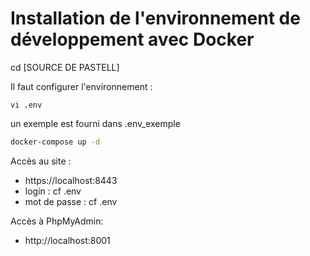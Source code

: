# Installation de l'environnement de développement avec Docker

cd [SOURCE DE PASTELL]

Il faut configurer l'environnement :
```
vi .env
```
un exemple est fourni dans .env_exemple

```bash
docker-compose up -d
```
 
Accès au site : 
- https://localhost:8443
- login : cf .env
- mot de passe : cf .env

Accès à PhpMyAdmin:
- http://localhost:8001






